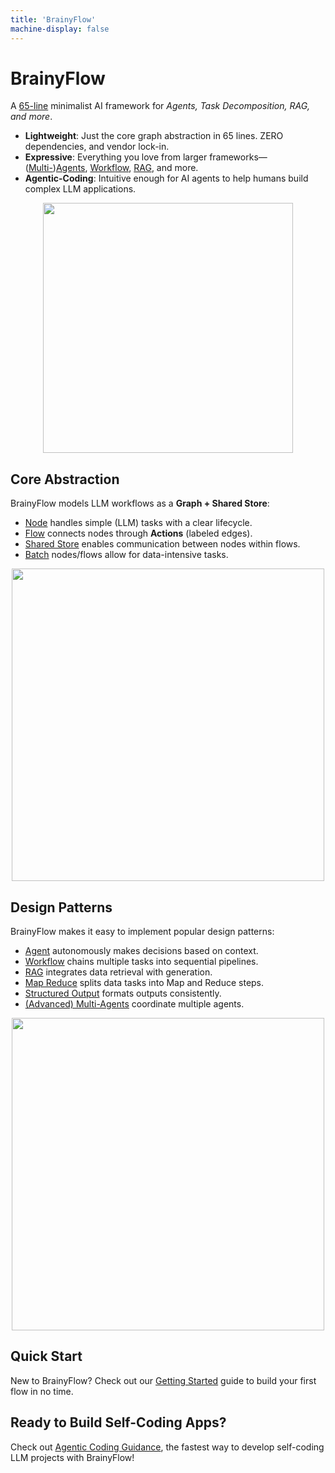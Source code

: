 ```yaml
---
title: 'BrainyFlow'
machine-display: false
---
```


# BrainyFlow

A [65-line](https://github.com/zvictor/BrainyFlow/blob/main/python/brainyflow.py) minimalist AI framework for _Agents, Task Decomposition, RAG, and more_.

- **Lightweight**: Just the core graph abstraction in 65 lines. ZERO dependencies, and vendor lock-in.
- **Expressive**: Everything you love from larger frameworks—([Multi-](./design_pattern/multi_agent.md))[Agents](./design_pattern/agent.md), [Workflow](./design_pattern/workflow.md), [RAG](./design_pattern/rag.md), and more.
- **Agentic-Coding**: Intuitive enough for AI agents to help humans build complex LLM applications.

<div align="center">
  <img src="https://github.com/zvictor/brainyflow/raw/main/.github/media/meme.jpg?raw=true" width="400"/>
</div>

## Core Abstraction

BrainyFlow models LLM workflows as a **Graph + Shared Store**:

- [Node](./core_abstraction/node.md) handles simple (LLM) tasks with a clear lifecycle.
- [Flow](./core_abstraction/flow.md) connects nodes through **Actions** (labeled edges).
- [Shared Store](./core_abstraction/communication.md) enables communication between nodes within flows.
- [Batch](./core_abstraction/batch.md) nodes/flows allow for data-intensive tasks.

<div align="center">
  <img src="https://github.com/zvictor/brainyflow/raw/main/.github/media/abstraction.png" width="500"/>
</div>

## Design Patterns

BrainyFlow makes it easy to implement popular design patterns:

- [Agent](./design_pattern/agent.md) autonomously makes decisions based on context.
- [Workflow](./design_pattern/workflow.md) chains multiple tasks into sequential pipelines.
- [RAG](./design_pattern/rag.md) integrates data retrieval with generation.
- [Map Reduce](./design_pattern/mapreduce.md) splits data tasks into Map and Reduce steps.
- [Structured Output](./design_pattern/structure.md) formats outputs consistently.
- [(Advanced) Multi-Agents](./design_pattern/multi_agent.md) coordinate multiple agents.

<div align="center">
  <img src="https://github.com/zvictor/brainyflow/raw/main/.github/media/design.png" width="500"/>
</div>

## Quick Start

New to BrainyFlow? Check out our [Getting Started](./getting_started.md) guide to build your first flow in no time.

## Ready to Build Self-Coding Apps?

Check out [Agentic Coding Guidance](./guides/agentic_coding.md), the fastest way to develop self-coding LLM projects with BrainyFlow!
